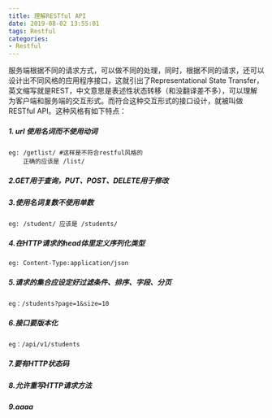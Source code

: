```yaml
---
title: 理解RESTful API
date: 2019-08-02 13:55:01
tags: Restful
categories: 
- Restful
---
```




 服务端根据不同的请求方式，可以做不同的处理，同时，根据不同的请求，还可以设计出不同风格的应用程序接口，这就引出了Representational State Transfer，英文缩写就是REST，中文意思是表述性状态转移（和没翻译差不多），可以理解为客户端和服务端的交互形式。而符合这种交互形式的接口设计，就被叫做RESTful API。这种风格有如下特点：

##### 1. url 使用名词而不使用动词
	eg: /getlist/ #这样是不符合restful风格的
		正确的应该是 /list/
##### 2.GET用于查询，PUT、POST、DELETE用于修改
##### 3.使用名词复数不使用单数
	eg: /student/ 应该是 /students/
##### 4.在HTTP请求的head体里定义序列化类型
  	eg: Content-Type:application/json
##### 5.请求的集合应设定好过滤条件、排序、字段、分页
	eg：/students?page=1&size=10
##### 6.接口要版本化

	eg：/api/v1/students
##### 7.要有HTTP状态码
##### 8.允许重写HTTP请求方法
##### 9.aaaa
